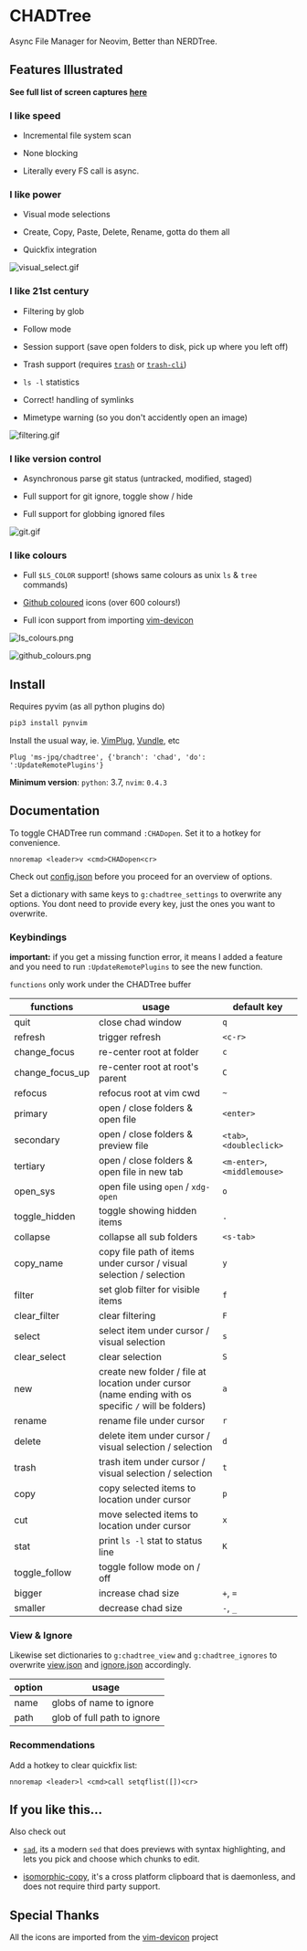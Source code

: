 # CHADTree

Async File Manager for Neovim, Better than NERDTree.

## Features Illustrated

**See full list of screen captures [here](https://github.com/ms-jpq/chadtree/tree/chad/preview)**

### I like speed

- Incremental file system scan

- None blocking

- Literally every FS call is async.

### I like power

- Visual mode selections

- Create, Copy, Paste, Delete, Rename, gotta do them all

- Quickfix integration

![visual_select.gif](https://raw.githubusercontent.com/ms-jpq/chadtree/chad/preview/visual_select.gif)

### I like 21st century

- Filtering by glob

- Follow mode

- Session support (save open folders to disk, pick up where you left off)

- Trash support (requires [`trash`](https://formulae.brew.sh/formula/trash) or [`trash-cli`](https://github.com/andreafrancia/trash-cli))

- `ls -l` statistics

- Correct! handling of symlinks

- Mimetype warning (so you don't accidently open an image)

![filtering.gif](https://raw.githubusercontent.com/ms-jpq/chadtree/chad/preview/filtering.gif)

### I like version control

- Asynchronous parse git status (untracked, modified, staged)

- Full support for git ignore, toggle show / hide

- Full support for globbing ignored files

![git.gif](https://raw.githubusercontent.com/ms-jpq/chadtree/chad/preview/git.gif)

### I like colours

- Full `$LS_COLOR` support! (shows same colours as unix `ls` & `tree` commands)

- [Github coloured](https://github.com/github/linguist) icons (over 600 colours!)

- Full icon support from importing [vim-devicon](https://github.com/ryanoasis/vim-devicons)

![ls_colours.png](https://raw.githubusercontent.com/ms-jpq/chadtree/chad/preview/ls_colours.png)

![github_colours.png](https://raw.githubusercontent.com/ms-jpq/chadtree/chad/preview/github_colours.png)

## Install

Requires pyvim (as all python plugins do)

```sh
pip3 install pynvim
```

Install the usual way, ie. [VimPlug](https://github.com/junegunn/vim-plug), [Vundle](https://github.com/VundleVim/Vundle.vim), etc

```VimL
Plug 'ms-jpq/chadtree', {'branch': 'chad', 'do': ':UpdateRemotePlugins'}
```

**Minimum version**: `python`: 3.7, `nvim`: `0.4.3`

## Documentation

To toggle CHADTree run command `:CHADopen`. Set it to a hotkey for convenience.

```vimL
nnoremap <leader>v <cmd>CHADopen<cr>
```

Check out [config.json](https://github.com/ms-jpq/chadtree/blob/chad/config/config.json) before you proceed for an overview of options.

Set a dictionary with same keys to `g:chadtree_settings` to overwrite any options. You dont need to provide every key, just the ones you want to overwrite.

### Keybindings

**important:** if you get a missing function error, it means I added a feature and you need to run `:UpdateRemotePlugins` to see the new function.

`functions` only work under the CHADTree buffer

| functions       | usage                                                                                                | default key                  |
| --------------- | ---------------------------------------------------------------------------------------------------- | ---------------------------- |
| quit            | close chad window                                                                                    | `q`                          |
| refresh         | trigger refresh                                                                                      | `<c-r>`                      |
| change_focus    | re-center root at folder                                                                             | `c`                          |
| change_focus_up | re-center root at root's parent                                                                      | `C`                          |
| refocus         | refocus root at vim cwd                                                                              | `~`                          |
| primary         | open / close folders & open file                                                                     | `<enter>`                    |
| secondary       | open / close folders & preview file                                                                  | `<tab>`, `<doubleclick>`     |
| tertiary        | open / close folders & open file in new tab                                                          | `<m-enter>`, `<middlemouse>` |
| open_sys        | open file using `open` / `xdg-open`                                                                  | `o`                          |
| toggle_hidden   | toggle showing hidden items                                                                          | `.`                          |
| collapse        | collapse all sub folders                                                                             | `<s-tab>`                    |
| copy_name       | copy file path of items under cursor / visual selection / selection                                  | `y`                          |
| filter          | set glob filter for visible items                                                                    | `f`                          |
| clear_filter    | clear filtering                                                                                      | `F`                          |
| select          | select item under cursor / visual selection                                                          | `s`                          |
| clear_select    | clear selection                                                                                      | `S`                          |
| new             | create new folder / file at location under cursor (name ending with os specific `/` will be folders) | `a`                          |
| rename          | rename file under cursor                                                                             | `r`                          |
| delete          | delete item under cursor / visual selection / selection                                              | `d`                          |
| trash           | trash item under cursor / visual selection / selection                                               | `t`                          |
| copy            | copy selected items to location under cursor                                                         | `p`                          |
| cut             | move selected items to location under cursor                                                         | `x`                          |
| stat            | print `ls -l` stat to status line                                                                    | `K`                          |
| toggle_follow   | toggle follow mode on / off                                                                          |                              |
| bigger          | increase chad size                                                                                   | `+`, `=`                     |
| smaller         | decrease chad size                                                                                   | `-`, `_`                     |

### View & Ignore

Likewise set dictionaries to `g:chadtree_view` and `g:chadtree_ignores` to overwrite [view.json](https://github.com/ms-jpq/chadtree/blob/chad/config/view.json) and [ignore.json](https://github.com/ms-jpq/chadtree/blob/chad/config/ignore.json) accordingly.

| option | usage                       |
| ------ | --------------------------- |
| name   | globs of name to ignore     |
| path   | glob of full path to ignore |

### Recommendations

Add a hotkey to clear quickfix list:

```vimL
nnoremap <leader>l <cmd>call setqflist([])<cr>
```

## If you like this...

Also check out

- [`sad`](https://github.com/ms-jpq/sad), its a modern `sed` that does previews with syntax highlighting, and lets you pick and choose which chunks to edit.

- [isomorphic-copy](https://github.com/ms-jpq/isomorphic-copy), it's a cross platform clipboard that is daemonless, and does not require third party support.

## Special Thanks

All the icons are imported from the [vim-devicon](https://github.com/ryanoasis/vim-devicons) project
